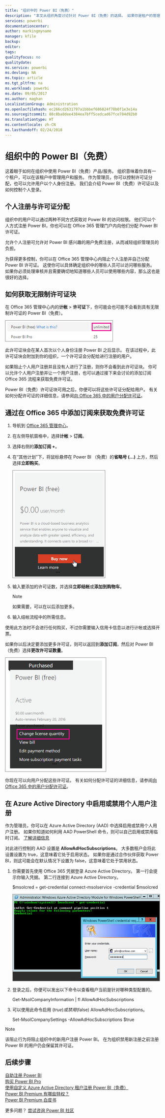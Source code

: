 ```yaml
---
title: "组织中的 Power BI（免费）"
description: "本文从组织角度讨论针对 Power BI（免费）的选择。 如果你是租户的管理员，则这会演示如何管理免费注册。"
services: powerbi
documentationcenter: 
author: markingmyname
manager: kfile
backup: 
editor: 
tags: 
qualityfocus: no
qualitydate: 
ms.service: powerbi
ms.devlang: NA
ms.topic: article
ms.tgt_pltfrm: na
ms.workload: powerbi
ms.date: 09/05/2017
ms.author: maghan
LocalizationGroup: Administration
ms.openlocfilehash: ec266cd2631797a1bbbef686824f78b0f1e3e14a
ms.sourcegitcommit: 88c8ba8dee4384ea7bff5cedcad67fce784d92b0
ms.translationtype: HT
ms.contentlocale: zh-CN
ms.lasthandoff: 02/24/2018
---
```

# <a name="power-bi-free-in-your-organization"></a>组织中的 Power BI（免费）
这着眼于如何在组织中使用 Power BI（免费）产品/服务。 组织意味着你具有一个租户，可以在该租户中管理用户和服务。 作为管理员，你可以控制许可证分配，也可以允许用户以个人身份注册。 我们会介绍 Power BI（免费）许可证以及如何控制个人登录。

## <a name="individual-sign-up-versus-license-assignment"></a>个人注册与许可证分配
组织中的用户可以通过两种不同方式获取对 Power BI 的访问权限。 他们可以个人方式注册 Power BI，你也可以在 Office 365 管理门户内向他们分配 Power BI 许可证。

允许个人注册可允许对 Power BI 感兴趣的用户免费注册，从而减轻组织管理员的负担。

为获得更多控制，你可以在 Office 365 管理中心内阻止个人注册并自己分配 Power BI 许可证。 这使你可以具体确定组织中的哪些人员可以访问哪些服务。 如果你必须处理审核并且需要确切地知道哪些人员可以使用哪些内容，那么这也是很好的选择。

## <a name="how-to-get-the-unlimited-license-block"></a>如何获取无限制许可证块
在 Office 365 管理中心内的**计帐**  >  **许可证**下，你可能会也可能不会看到具有无限制许可证的 Power BI（免费）。

![](media/service-admin-service-free-in-your-organization/unlimited-licenses.png)

此许可证块会在某人首次以个人身份注册 Power BI 之后显示。 在该过程中，此许可证块会附加到你的组织，一个许可证会分配给进行注册的用户。

如果阻止个人用户注册并且没有人进行了注册，则你不会看到此许可证块。 你可以允许个人用户注册并让一个用户注册，也可以通过接下来会讨论的添加订阅 Office 365 流程来获取免费许可证。

Power BI（免费）许可证块可用之后，你便可以将这些许可证分配给用户。 有关如何分配许可证的详细信息，请参阅[向 Office 365 中的用户分配许可证](https://support.office.com/article/Assign-or-unassign-licenses-for-Office-365-for-business-997596b5-4173-4627-b915-36abac6786dc)。

## <a name="getting-free-licenses-via-add-subscription-within-office-365"></a>通过在 Office 365 中添加订阅来获取免费许可证
1. 导航到 [Office 365 管理中心](https://portal.office.com/admin/default.aspx)。
2. 在左侧导航窗格中，选择**计帐**  >  **订阅**。
3. 选择右侧的**添加订阅 +**。
4. 在“其他计划”下，将鼠标悬停在 Power BI （免费）的**省略号 (...)** 上方，然后选择**立即购买**。
   
    ![](media/service-admin-service-free-in-your-organization/buy-powerbi-free.png)
5. 输入要添加的许可证数，并选择**立即结帐**或**添加到购物车**。
   
   > [!NOTE]
   > 如果需要，可以在以后添加更多。
   > 
   > 
6. 输入结帐流程中的所需信息。

使用此方法时不会进行任何购买，不过你需要输入信用卡信息以进行计帐或选择开票。

如果你以后决定要添加更多许可证，则可以返回到**添加订阅**，然后对 Power BI（免费）选择**更改许可证数量**。

![](media/service-admin-service-free-in-your-organization/change-license-quantity.png)

你现在可以向用户分配这些许可证。 有关如何分配许可证的详细信息，请参阅[向 Office 365 中的用户分配许可证](https://support.office.com/article/Assign-or-unassign-licenses-for-Office-365-for-business-997596b5-4173-4627-b915-36abac6786dc)。

## <a name="enable-or-disable-individual-user-sign-up-in-azure-active-directory"></a>在 Azure Active Directory 中启用或禁用个人用户注册
作为管理员，你可以在 Azure Active Directory (AAD) 中选择启用或禁用个人用户注册。 如果你知道如何利用 AAD PowerShell 命令，则可以自己启用或禁用临时订阅。 [了解详细信息](https://technet.microsoft.com/library/jj151815.aspx)

对此进行控制的 AAD 设置是 **AllowAdHocSubscriptions**。 大多数租户会将此设置设置为 true，这意味着它处于启用状态。 如果你是通过合作伙伴获取 Power BI，则这可能会在默认情况下设置为 false，这意味着它处于禁用状态。

1. 你需要首先使用 Office 365 凭据登录 Azure Active Directory。 第一行会提示你输入凭据。 第二行连接到 Azure Active Directory。
   
     $msolcred = get-credential   connect-msolservice -credential $msolcred
   
   ![](media/service-admin-service-free-in-your-organization/aad-signin.png)
2. 登录之后，你便可以发出以下命令以查看租户当前是针对哪种类型配置的。
   
     Get-MsolCompanyInformation | fl AllowAdHocSubscriptions
3. 可以使用此命令启用 ($true) 或禁用 ($false) AllowAdHocSubscriptions。
   
     Set-MsolCompanySettings -AllowAdHocSubscriptions $true

> [!NOTE]
> 该阻止行为将阻止组织中的新用户注册 Power BI。 在为组织禁用新注册之前注册 Power BI 的用户仍会保留其许可证。
> 
> 

## <a name="next-steps"></a>后续步骤
[自助注册 Power BI](service-self-service-signup-for-power-bi.md)  
[购买 Power BI Pro](service-admin-purchasing-power-bi-pro.md)  
[使用自定义 Azure Active Directory 租户注册 Power BI（免费）](developer/create-an-azure-active-directory-tenant.md)  
[Power BI Premium 有哪些特权？](service-premium.md)  
[Power BI Premium 白皮书](https://aka.ms/pbipremiumwhitepaper)  

更多问题？ [尝试咨询 Power BI 社区](http://community.powerbi.com/)

